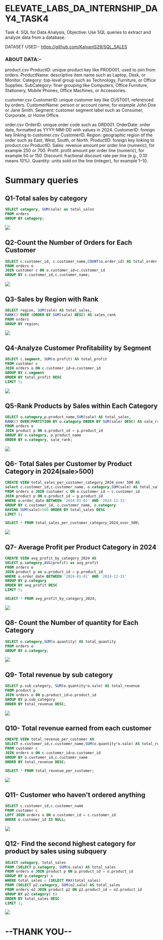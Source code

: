 # ELEVATE_LABS_DA_INTERNSHIP_DAY4_TASK4
Task 4: SQL for Data Analysis, Objective: Use SQL queries to extract and analyze data from a database.

DATASET USED:- https://github.com/KalyaniS29/SQL_SALES

### ABOUT DATA:-
product.csv
ProductID: unique product key like PROD001, used to join from orders.
ProductName: descriptive item name such as Laptop, Desk, or Monitor.
Category: top-level group such as Technology, Furniture, or Office Supplies.
SubCategory: finer grouping like Computers, Office Furniture, Stationery, Mobile Phones, Office Machines, or Accessories.

customer.csv
CustomerID: unique customer key like CUST001, referenced by orders.
CustomerName: person or account name, for example John Doe or Jane Smith.
Segment: customer segment label such as Consumer, Corporate, or Home Office.

order.csv
OrderID: unique order code such as ORD001.
OrderDate: order date, formatted as YYYY-MM-DD with values in 2024.
CustomerID: foreign key linking to customer.csv CustomerID.
Region: geographic region of the order such as East, West, South, or North.
ProductID: foreign key linking to product.csv ProductID.
Sales: revenue amount per order line (numeric), for example 250 or 700.
Profit: profit amount per order line (numeric), for example 50 or 150.
Discount: fractional discount rate per line (e.g., 0.10 means 10%).
Quantity: units sold on the line (integer), for example 1–10.
# Summary queries

## Q1-Total sales by category
```sql
SELECT category, SUM(sale) as total_sales 
FROM orders
GROUP BY category;
```
![](https://github.com/Arijeet226/ELEVATE_LABS_DA_INTERNSHIP_DAY4_TASK4/blob/158b7ff013e407d232b785ad35cfae38c3393bb7/Final_output_task4_SS/Screenshot%202025-09-26%20184858.png)

## Q2-Count the Number of Orders for Each Customer
```sql
SELECT c.customer_id, c.customer_name,COUNT(o.order_id) AS total_order
FROM orders o
JOIN customer c ON o.customer_id=c.customer_id
GROUP BY c.customer_id,c.customer_name;
```
![](https://github.com/Arijeet226/ELEVATE_LABS_DA_INTERNSHIP_DAY4_TASK4/blob/cf603642292a58ea88976fcef29c8854cb784b81/Final_output_task4_SS/Screenshot%202025-09-26%20185750.png)


## Q3-Sales by Region with Rank
```sql
SELECT region, SUM(sale) AS total_sales,
RANK() OVER (ORDER BY SUM(sale) DESC) AS sales_rank
FROM orders
GROUP BY region;
```
![](https://github.com/Arijeet226/ELEVATE_LABS_DA_INTERNSHIP_DAY4_TASK4/blob/cf603642292a58ea88976fcef29c8854cb784b81/Final_output_task4_SS/Screenshot%202025-09-26%20185139.png)


## Q4-Analyze Customer Profitability by Segment
```sql
SELECT c.segment, SUM(o.profit) AS total_profit
FROM customer c
JOIN orders o ON c.customer_id=o.customer_id
GROUP BY c.segment
ORDER BY total_profit DESC
LIMIT 5;
```
![](https://github.com/Arijeet226/ELEVATE_LABS_DA_INTERNSHIP_DAY4_TASK4/blob/cf603642292a58ea88976fcef29c8854cb784b81/Final_output_task4_SS/Screenshot%202025-09-26%20185220.png)

## Q5-Rank Products by Sales within Each Category
```sql
SELECT o.category,p.product_name,SUM(sale) AS total_sales,
RANK() OVER(PARTITION BY o.category ORDER BY SUM(sale) DESC) AS sale_rank
FROM orders o
JOIN product p ON o.product_id = p.product_id
GROUP BY o.category, p.product_name
ORDER BY o.category, sale_rank;
```
![](https://github.com/Arijeet226/ELEVATE_LABS_DA_INTERNSHIP_DAY4_TASK4/blob/cf603642292a58ea88976fcef29c8854cb784b81/Final_output_task4_SS/Screenshot%202025-09-26%20185240.png)

## Q6- Total Sales per Customer by Product Category in 2024(sale>500)
```sql
CREATE VIEW total_sales_per_customer_category_2024_over_500 AS
select c.customer_id,c.customer_name, o.category,SUM(sale) AS total_sales 
FROM orders o JOIN customer c ON o.customer_id = c.customer_id
JOIN product p ON o.product_id = p.product_id
WHERE o.order_date BETWEEN '2024-01-01' AND '2024-12-31'
GROUP BY c.customer_id, c.customer_name, o.category
HAVING SUM(sale)>500 ORDER BY total_sales DESC
LIMIT 5;

SELECT * FROM total_sales_per_customer_category_2024_over_500; 
```
![](https://github.com/Arijeet226/ELEVATE_LABS_DA_INTERNSHIP_DAY4_TASK4/blob/cf603642292a58ea88976fcef29c8854cb784b81/Final_output_task4_SS/Screenshot%202025-09-26%20185317.png)


## Q7- Average Profit per Product Category in 2024
```sql
CREATE VIEW avg_profit_by_category_2024 AS
SELECT p.category,AVG(profit) as avg_profit
FROM orders o
JOIN product p on o.product_id = p.product_id
WHERE o.order_date BETWEEN '2024-01-01' AND '2024-12-31'
GROUP BY p.category
ORDER BY avg_profit DESC
LIMIT 5;

SELECT * FROM avg_profit_by_category_2024;
```
![](https://github.com/Arijeet226/ELEVATE_LABS_DA_INTERNSHIP_DAY4_TASK4/blob/cf603642292a58ea88976fcef29c8854cb784b81/Final_output_task4_SS/Screenshot%202025-09-26%20185359.png)


## Q8- Count the Number of quantity for Each Category
```sql
SELECT o.category,SUM(o.quantity) AS total_quantity
FROM orders o
GROUP BY o.category;
```
![](https://github.com/Arijeet226/ELEVATE_LABS_DA_INTERNSHIP_DAY4_TASK4/blob/cf603642292a58ea88976fcef29c8854cb784b81/Final_output_task4_SS/Screenshot%202025-09-26%20185411.png)

## Q9- Total revenue by sub category
```sql
SELECT p.sub_category, SUM(o.quantity*o.sale) AS total_revenue
FROM product p
JOIN orders o ON p.product_id=o.product_id
GROUP BY p.sub_category
ORDER BY total_revenue DESC;
```
![](https://github.com/Arijeet226/ELEVATE_LABS_DA_INTERNSHIP_DAY4_TASK4/blob/cf603642292a58ea88976fcef29c8854cb784b81/Final_output_task4_SS/Screenshot%202025-09-26%20185425.png)

## Q10- Total revenue earned from each customer
```sql
CREATE VIEW total_revenue_per_customer AS
SELECT o.customer_id,c.customer_name,SUM(o.quantity*o.sale) AS total_revenue
FROM customer c
JOIN orders o ON c.customer_id=o.customer_id
GROUP BY o.customer_id,c.customer_name
ORDER BY total_revenue DESC;

SELECT * FROM total_revenue_per_customer;
```
![](https://github.com/Arijeet226/ELEVATE_LABS_DA_INTERNSHIP_DAY4_TASK4/blob/cf603642292a58ea88976fcef29c8854cb784b81/Final_output_task4_SS/Screenshot%202025-09-26%20185619.png)


## Q11- Customer who haven't ordered anything
```sql
SELECT c.customer_id,c.customer_name
FROM customer c
LEFT JOIN orders o ON o.customer_id = c.customer_id
WHERE o.customer_id IS NULL;
```
![](https://github.com/Arijeet226/ELEVATE_LABS_DA_INTERNSHIP_DAY4_TASK4/blob/cf603642292a58ea88976fcef29c8854cb784b81/Final_output_task4_SS/Screenshot%202025-09-26%20185719.png)

## Q12- Find the second highest category for product by sales using subquery
```sql
SELECT category, total_sales
FROM (SELECT p.category, SUM(o.sale) AS total_sales
FROM orders o JOIN product p ON p.product_id = o.product_id
GROUP BY p.category) s
WHERE total_sales < (SELECT MAX(total_sales)
FROM (SELECT p2.category, SUM(o2.sale) AS total_sales
FROM orders o2 JOIN product p2 ON p2.product_id = o2.product_id
GROUP BY p2.category) t)
ORDER BY total_sales DESC
LIMIT 1;
```
![](https://github.com/Arijeet226/ELEVATE_LABS_DA_INTERNSHIP_DAY4_TASK4/blob/cf603642292a58ea88976fcef29c8854cb784b81/Final_output_task4_SS/Screenshot%202025-09-26%20185820.png)

# --THANK YOU--
